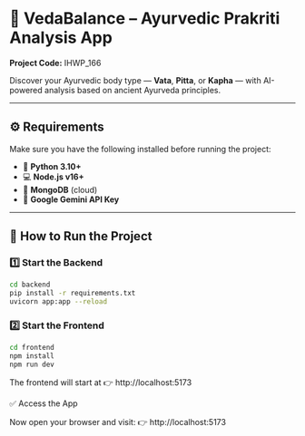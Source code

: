# 🌿 VedaBalance – Ayurvedic Prakriti Analysis App  
**Project Code:** IHWP_166  

Discover your Ayurvedic body type — **Vata**, **Pitta**, or **Kapha** — with AI-powered analysis based on ancient Ayurveda principles.

---

## ⚙️ Requirements

Make sure you have the following installed before running the project:

- 🐍 **Python 3.10+**  
- 💻 **Node.js v16+**  
- 🍃 **MongoDB** (cloud)  
- 🔑 **Google Gemini API Key**

---

## 🚀 How to Run the Project

### 1️⃣ Start the Backend  
```bash
cd backend
pip install -r requirements.txt
uvicorn app:app --reload
```
### 2️⃣ Start the Frontend
```bash
cd frontend
npm install
npm run dev
```
The frontend will start at 👉 http://localhost:5173

✅ Access the App

Now open your browser and visit:
👉 http://localhost:5173
